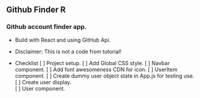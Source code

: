## Github Finder R
### Github account finder app.
* Build with React and using GitHub Api.
* Disclaimer: This is not a code from tutorial!

* Checklist
[ ] Project setup.
[ ] Add Global CSS style.
[ ] Navbar component.
    [ ] Add font awesomeness CDN for icon.
[ ] UserItem component.
    [ ] Create dummy user object state in App.js for testing use.
    [ ] Create user display.   
[ ] User component.  